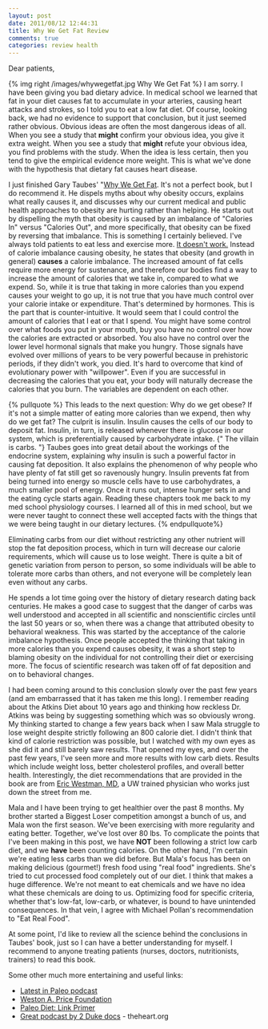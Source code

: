 ```yaml
---
layout: post
date: 2011/08/12 12:44:31
title: Why We Get Fat Review
comments: true
categories: review health
---
```


Dear patients,

{% img right /images/whywegetfat.jpg Why We Get Fat %}
I am sorry. I have been giving you bad dietary advice. In medical
school we learned that fat in your diet causes fat to accumulate in
your arteries, causing heart attacks and strokes, so I told you to eat
a low fat diet. Of course, looking back, we had no evidence to support
that conclusion, but it just seemed rather obvious. Obvious ideas are
often the most dangerous ideas of all. When you see a study that
**might** confirm your obvious idea, you give it extra weight. When
you see a study that **might** refute your obvious idea, you find
problems with the study. When the idea is less certain, then you tend
to give the empirical evidence more weight. This is what we've done
with the hypothesis that dietary fat causes heart disease.

I just finished Gary Taubes' "[Why We Get
Fat](http://www.amazon.com/gp/product/0307272702/ref=as_li_ss_tl?ie=UTF8&tag=vinodkurupshomep&linkCode=as2&camp=217145&creative=399369&creativeASIN=0307272702). It's
not a perfect book, but I do recommend it. He dispels myths about why
obesity occurs, explains what really causes it, and discusses why our
current medical and public health approaches to obesity are hurting
rather than helping. He starts out by dispelling the myth that obesity
is caused by an imbalance of "Calories In" versus "Calories Out", and
more specifically, that obesity can be fixed by reversing that
imbalance. This is something I certainly believed. I've always told
patients to eat less and exercise more. [It doesn't
work.](/blog/2006/10/23/health-at-every-size/) Instead of calorie
imbalance causing obesity, he states that obesity (and growth in
general) **causes** a calorie imbalance. The increased amount of fat
cells require more energy for sustenance, and therefore our bodies
find a way to increase the amount of calories that we take in,
compared to what we expend. So, while it is true that taking in more
calories than you expend causes your weight to go up, it is not true
that you have much control over your calorie intake or
expenditure. That's determined by hormones. This is the part that is
counter-intuitive. It would seem that I could control the amount of
calories that I eat or that I spend. You might have some control over
what foods you put in your mouth, buy you have no control over how the
calories are extracted or absorbed. You also have no control over the
lower level hormonal signals that make you hungry. Those signals have
evolved over millions of years to be very powerful because in
prehistoric periods, if they didn't work, you died. It's hard to
overcome that kind of evolutionary power with "willpower". Even if you
are successful in decreasing the calories that you eat, your body will
naturally decrease the calories that you burn. The variables are
dependent on each other.

{% pullquote %}
This leads to the next question: Why do we get obese? If it's not a
simple matter of eating more calories than we expend, then why do we
get fat? The culprit is insulin. Insulin causes the cells of our body
to deposit fat. Insulin, in turn, is released whenever there is
glucose in our system, which is preferentially caused by carbohydrate
intake. {" The villain is carbs. "} Taubes goes into great detail about
the workings of the endocrine system, explaining why insulin is such a
powerful factor in causing fat deposition. It also explains the
phenomenon of why people who have plenty of fat still get so
ravenously hungry. Insulin prevents fat from being turned into energy
so muscle cells have to use carbohydrates, a much smaller pool of
energy. Once it runs out, intense hunger sets in and the eating cycle
starts again. Reading these chapters took me back to my med school
physiology courses. I learned all of this in med school, but we were
never taught to connect these well accepted facts with the things that
we were being taught in our dietary lectures.
{% endpullquote%}

Eliminating carbs from our diet without restricting any other nutrient
will stop the fat deposition process, which in turn will decrease our
calorie requirements, which will cause us to lose weight. There is
quite a bit of genetic variation from person to person, so some
individuals will be able to tolerate more carbs than others, and not
everyone will be completely lean even without any carbs.

He spends a lot time going over the history of dietary research dating
back centuries. He makes a good case to suggest that the danger of
carbs was well understood and accepted in all scientific and
nonscientific circles until the last 50 years or so, when there was a
change that attributed obesity to behavioral weakness. This was
started by the acceptance of the calorie imbalance hypothesis. Once
people accepted the thinking that taking in more calories than you
expend causes obesity, it was a short step to blaming obesity on the
individual for not controlling their diet or exercising more. The
focus of scientific research was taken off of fat deposition and on to
behavioral changes.

I had been coming around to this conclusion slowly over the past few
years (and am embarrassed that it has taken me this long). I remember
reading about the Atkins Diet about 10 years ago and thinking how
reckless Dr. Atkins was being by suggesting something which was so
obviously wrong. My thinking started to change a few years back when I
saw Mala struggle to lose weight despite strictly following an 800
calorie diet. I didn't think that kind of calorie restriction was
possible, but I watched with my own eyes as she did it and still
barely saw results. That opened my eyes, and over the past few years,
I've seen more and more results with low carb diets. Results which
include weight loss, better cholesterol profiles, and overall better
health. Interestingly, the diet recommendations that are provided in
the book are from [Eric Westman,
MD](http://www.dukehealth.org/physicians/eric_c_westman), a UW trained
physician who works just down the street from me.

Mala and I have been trying to get healthier over the past 8
months. My brother started a Biggest Loser competition amongst a bunch
of us, and Mala won the first season. We've been exercising with more
regularity and eating better. Together, we've lost over 80 lbs. To
complicate the points that I've been making in this post, we have
**NOT** been following a strict low carb diet, and we **have** been
counting calories. On the other hand, I'm certain we're eating less
carbs than we did before. But Mala's focus has been on making
delicious (gourmet!) fresh food using "real food" ingredients. She's
tried to cut processed food completely out of our diet. I think that
makes a huge difference. We're not meant to eat chemicals and we have
no idea what these chemicals are doing to us. Optimizing food for
specific criteria, whether that's low-fat, low-carb, or whatever, is
bound to have unintended consequences. In that vein, I agree with
Michael Pollan's recommendation to "Eat Real Food".

At some point, I'd like to review all the science behind the
conclusions in Taubes' book, just so I can have a better understanding
for myself. I recommend to anyone treating patients (nurses, doctors,
nutritionists, trainers) to read this book.  
 
Some other much more entertaining and useful links:

- [Latest in Paleo podcast](http://www.latestinpaleo.com/)
- [Weston A. Price Foundation](http://www.westonaprice.org/)
- [Paleo Diet: Link Primer](http://hivelogic.com/articles/the-paleo-diet-a-link-primer/)
- [Great podcast by 2 Duke docs](http://radio.theheart.org/bob-harrington-show/2010/12/10/31-atkins-diet-obesity-and-cardiovascular-disease-risk-with-dr-eric-westman) - theheart.org
